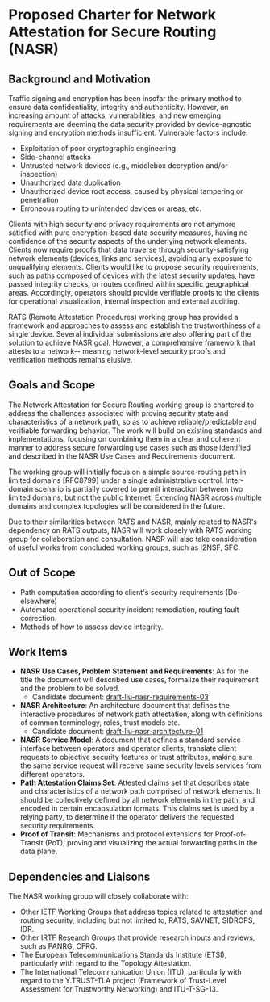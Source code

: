 # Proposed Charter for Network Attestation for Secure Routing (NASR)

## Background and Motivation

Traffic signing and encryption has been insofar the primary method to ensure data confidentiality, integrity and authenticity. However, an increasing amount of attacks,  vulnerabilities, and new emerging requirements are deeming the data security provided by device-agnostic signing and encryption methods insufficient. Vulnerable factors include:

* Exploitation of poor cryptographic engineering
* Side-channel attacks
* Untrusted network devices (e.g., middlebox decryption and/or inspection)
* Unauthorized data duplication
* Unauthorized device root access, caused by physical tampering or penetration
* Erroneous routing to unintended devices or areas, etc.

Clients with high security and privacy requirements are not anymore satisfied with pure encryption-based data security measures, having no confidence of the security aspects of the underlying network elements. Clients now require proofs that data traverse through security-satisfying network elements (devices, links and services), avoiding any exposure to unqualifying elements. Clients would like to propose security requirements, such as paths composed of devices with the latest security updates, have passed integrity checks, or routes confined within specific geographical areas. Accordingly, operators should provide verifiable proofs to the clients for operational visualization, internal inspection and external auditing. 

RATS (Remote Attestation Procedures) working group has provided a framework and approaches to assess and establish the trustworthiness of a single device. Several individual submissions are also offering part of the solution to achieve NASR goal. However, a comprehensive framework that attests to a network-- meaning network-level security proofs and verification methods remains elusive.

## Goals and Scope

The Network Attestation for Secure Routing working group is chartered to address the challenges associated with proving security state and characteristics of a network path, so as to achieve reliable/predictable and verifiable forwarding behavior. The work will build on existing standards and implementations, focusing on combining them in a clear and coherent manner to address secure forwarding use cases such as those identified and described in the NASR Use Cases and Requirements document.

The working group will initially focus on a simple source-routing path in limited domains [RFC8799] under a single administrative control. Inter-domain scenario is partially covered to permit interaction between two limited domains, but not the public Internet. Extending NASR across multiple domains and complex topologies will be considered in the future. 

Due to their similarities between RATS and NASR, mainly related to NASR's dependency on RATS outputs, NASR will work closely with RATS working group for collaboration and consultation.  NASR will also take consideration of useful works from concluded working groups, such as I2NSF, SFC. 

## Out of Scope

- Path computation according to client's security requirements (Do-elsewhere)
- Automated operational security incident remediation, routing fault correction.
- Methods of how to assess device integrity. 

## Work Items

- **NASR Use Cases, Problem Statement and Requirements**: As for the title the document will described use cases, formalize their requirement and the problem to be solved. 
    - Candidate document: [draft-liu-nasr-requirements-03](https://datatracker.ietf.org/doc/draft-liu-nasr-requirements/)
- **NASR Architecture**: An architecture document that defines the interactive procedures of network path attestation, along with definitions of common terminology, roles, trust models etc.
    - Candidate document: [draft-liu-nasr-architecture-01](https://datatracker.ietf.org/doc/draft-liu-nasr-architecture/)
- **NASR Service Model**: A document that defines a standard service interface between operators and operator clients, translate client requests to objective security features or trust attributes, making sure the same service request will receive same security levels services from different operators. 
- **Path Attestation Claims Set**: Attested claims set that describes state and characteristics of a network path comprised of network elements. It should be collectively defined by all network elements in the path, and encoded in certain encapsulation formats. This claims set is used by a relying party, to determine if the operator delivers the requested security requirements.
- **Proof of Transit**: Mechanisms and protocol extensions for Proof-of-Transit (PoT), proving and visualizing the actual forwarding paths in the data plane.

## Dependencies and Liaisons 

The NASR working group will closely collaborate with: 

- Other IETF Working Groups that address topics related to attestation and routing security, including but not limited to, RATS, SAVNET, SIDROPS, IDR.
- Other IRTF Research Groups that provide research inputs and reviews, such as PANRG, CFRG. 
- The European Telecommunications Standards Institute (ETSI), particularly with regard to the Topology Attestation.
- The International Telecommunication Union (ITU), particularly with regard to the Y.TRUST-TLA project (Framework of Trust-Level Assessment for Trustworthy Networking) and ITU-T-SG-13. 

